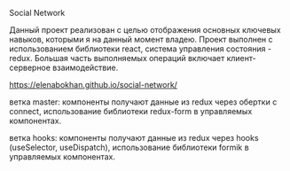 
Social Network

Данный проект реализован с целью отображения основных ключевых навыков, которыми я на данный момент владею. 
Проект выполнен с использованием библиотеки react, система управления состояния - redux. 
Большая часть выполняемых операций включает клиент-серверное взаимодействие.

https://elenabokhan.github.io/social-network/

ветка master: 
  компоненты получают данные из redux через обертки с connect,
  использование библиотеки redux-form в управляемых компонентах.
  
ветка hooks: 
  компоненты получают данные из redux через hooks (useSelector, useDispatch),
  использование библиотеки formik в управляемых компонентах.
